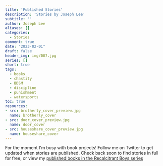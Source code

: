 ```yaml
---
title: 'Published Stories'
description: 'Stories by Joseph Lee'
subtitle: ''
author: Joseph Lee
aliases: []
categories:
  - Stories
comment: true
date: "2023-02-01"
draft: false
header_img: img/007.jpg
series: []
short: true
tags:
  - books
  - chastity
  - BDSM
  - discipline
  - punishment
  - watersports
toc: true
resources:
- src: brotherly_cover_preview.jpg
  name: brotherly_cover
- src: door_cover_preview.jpg
  name: door_cover
- src: houseshare_cover_preview.jpg
  name: houseshare_cover
---
```


For the moment I'm busy with book projects! Follow me on Twitter to get updated when stories are published. Check back soon to find stories in full for free, or view my [published books in the Recalcitrant Boys series](/books)

<!--more-->
